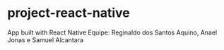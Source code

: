 # project-react-native
App built with React Native
Equipe: Reginaldo dos Santos Aquino, Anael Jonas e Samuel Alcantara
